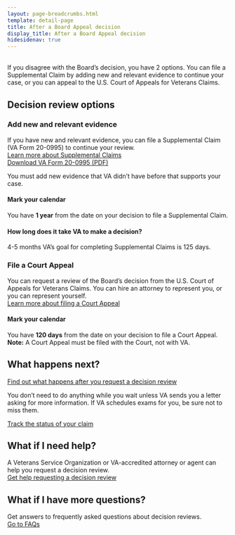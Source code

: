 ```yaml
---
layout: page-breadcrumbs.html
template: detail-page
title: After a Board Appeal decision
display_title: After a Board Appeal decision
hidesidenav: true
---
```

<br>
<div itemprop="description" class="va-introtext">
If you disagree with the Board’s decision, you have 2 options. You can file a Supplemental Claim by adding new and relevant evidence to continue your case, or you can appeal to the U.S. Court of Appeals for Veterans Claims.
</div>

## Decision review options

### Add new and relevant evidence

If you have new and relevant evidence, you can file a Supplemental Claim (VA Form 20-0995) to continue your review.
<br>
[Learn more about Supplemental Claims](/decision-reviews/supplemental-claim/) <br>
[Download VA Form 20-0995 (PDF)](/decision-reviews/forms/supplemental-claim-20-0995.pdf)

<div class ="vads-u-display--flex vads-u-margin-y--1">
  <div class="vads-u-flex--auto">
    <span class="heading-level-3 vads-u-margin-right--1p5"><i class="far fa-copy"></i></span>
  </div>
  <div class="vads-u-flex--1">
      You must add new evidence that VA didn’t have before that supports your case.
  </div>
</div>

<div class="usa-alert usa-alert-info">
  <div class="usa-alert-body">
    <h4 class="usa-alert-heading">
      Mark your calendar
    </h4>
    <p class="usa-alert-text">
      You have <b>1 year</b> from the date on your decision to file a Supplemental Claim.
    </p>
  </div>
</div>

#### How long does it take VA to make a decision?

<div class="card information">
  <span class="number"><span class="heading-level-3"><i class="far fa-clock vads-u-margin-right--1p5"></i>4-5 months</span></span>
  <span class="description">VA’s goal for completing Supplemental Claims is 125 days.</span>
</div>


### File a Court Appeal

You can request a review of the Board’s decision from the U.S. Court of Appeals for Veterans Claims. You can hire an attorney to represent you, or you can represent yourself.
<br>
[Learn more about filing a Court Appeal](https://www.uscourts.cavc.gov/appeal.php)

<div class="usa-alert usa-alert-info">
  <div class="usa-alert-body">
    <h4 class="usa-alert-heading">
      Mark your calendar
    </h4>
    <p class="usa-alert-text">
      You have <b>120 days</b> from the date on your decision to file a Court Appeal.
      <br>
      <b>Note:</b> A Court Appeal must be filed with the Court, not with VA.
    </p>
  </div>
</div>

## What happens next?
[Find out what happens after you request a decision review](/decision-reviews/after-you-request-review/)

You don’t need to do anything while you wait unless VA sends you a letter asking for more information. If VA schedules exams for you, be sure not to miss them.

<a href="/claim-or-appeal-status/" class="usa-button-primary">Track the status of your claim </a>

## What if I need help?
A Veterans Service Organization or VA-accredited attorney or agent can help you request a decision review.
<br>
[Get help requesting a decision review](/decision-reviews/get-help-with-review-request/)

## What if I have more questions?

Get answers to frequently asked questions about decision reviews.
<br>
[Go to FAQs](/decision-reviews/faq/)
